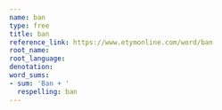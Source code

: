 ```yaml
---
name: ban
type: free
title: ban
reference_link: https://www.etymonline.com/word/ban
root_name: 
root_language: 
denotation: 
word_sums:
- sum: 'Ban + '
  respelling: ban
---
```

